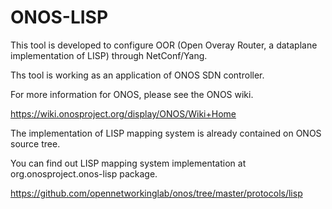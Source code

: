 # ONOS-LISP

This tool is developed to configure OOR (Open Overay Router, a dataplane implementation of LISP) through NetConf/Yang. 

Ths tool is working as an application of ONOS SDN controller. 

For more information for ONOS, please see the ONOS wiki. 

https://wiki.onosproject.org/display/ONOS/Wiki+Home

The implementation of LISP mapping system is already contained on ONOS source tree. 

You can find out LISP mapping system implementation at org.onosproject.onos-lisp package.

https://github.com/opennetworkinglab/onos/tree/master/protocols/lisp
